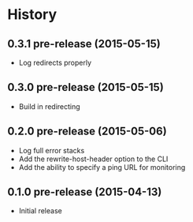 
# History

## 0.3.1 pre-release (2015-05-15)

  * Log redirects properly

## 0.3.0 pre-release (2015-05-15)

  * Build in redirecting

## 0.2.0 pre-release (2015-05-06)

  * Log full error stacks
  * Add the rewrite-host-header option to the CLI
  * Add the ability to specify a ping URL for monitoring

## 0.1.0 pre-release (2015-04-13)

  * Initial release
